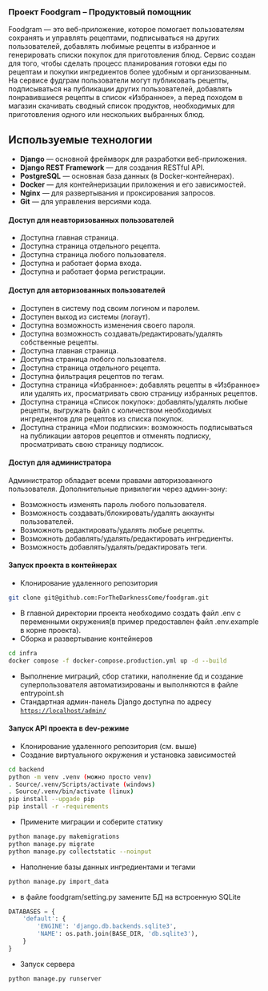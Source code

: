 ### Проект Foodgram – Продуктовый помощник
Foodgram — это веб-приложение, которое помогает пользователям сохранять и управлять рецептами, 
подписываться на других пользователей, добавлять любимые рецепты в избранное и генерировать списки покупок для приготовления блюд. 
Сервис создан для того, чтобы сделать процесс планирования готовки еды по рецептам и покупки ингредиентов более удобным и организованным.
На сервисе фудграм пользователи могут публиковать рецепты, подписываться на публикации других пользователей, 
добавлять понравившиеся рецепты в список «Избранное», а перед походом в магазин скачивать сводный список продуктов, 
необходимых для приготовления одного или нескольких выбранных блюд.

## Используемые технологии
- **Django** — основной фреймворк для разработки веб-приложения.
- **Django REST Framework** — для создания RESTful API.
- **PostgreSQL** — основная база данных (в Docker-контейнерах).
- **Docker** — для контейнеризации приложения и его зависимостей.
- **Nginx** — для развертывания и проксирования запросов.
- **Git** — для управления версиями кода.

#### Доступ для неавторизованных пользователей
- Доступна главная страница.
- Доступна страница отдельного рецепта.
- Доступна страница любого пользователя.
- Доступна и работает форма входа.
- Доступна и работает форма регистрации.
#### Доступ для авторизованных пользователей
- Доступен в систему под своим логином и паролем.
- Доступен выход из системы (логаут).
- Доступна возможность изменения своего пароля.
- Доступна возможность создавать/редактировать/удалять собственные рецепты.
- Доступна главная страница.
- Доступна страница любого пользователя.
- Доступна страница отдельного рецепта.
- Доступна фильтрация рецептов по тегам.
- Доступна страница «Избранное»: добавлять рецепты в «Избранное» или удалять их, просматривать свою страницу избранных рецептов.
- Доступна страница «Список покупок»: добавлять/удалять любые рецепты, выгружать файл с количеством необходимых ингредиентов для рецептов из списка покупок.
- Доступна страница «Мои подписки»: возможность подписываться на публикации авторов рецептов и отменять подписку, просматривать свою страницу подписок.
#### Доступ для администратора
Администратор обладает всеми правами авторизованного пользователя.
Дополнительные привилегии через админ-зону:
- Возможность изменять пароль любого пользователя.
- Возможность создавать/блокировать/удалять аккаунты пользователей.
- Возможноть редактировать/удалять любые рецепты.
- Возможноть добавлять/удалять/редактировать ингредиенты.
- Возможность добавлять/удалять/редактировать теги.

#### Запуск проекта в контейнерах

- Клонирование удаленного репозитория
```bash
git clone git@github.com:ForTheDarknessCome/foodgram.git
```
- В главной директории проекта необходимо создать файл .env с переменными окружения(в пример предоставлен файл .env.example в корне проекта).
- Сборка и развертывание контейнеров
```bash
cd infra
docker compose -f docker-compose.production.yml up -d --build
```
- Выполнение миграций, сбор статики, наполнение бд и создание суперпользователя автоматизированы и выполняются в файле entrypoint.sh
- Стандартная админ-панель Django доступна по адресу [`https://localhost/admin/`](https://localhost/admin/)

#### Запуск API проекта в dev-режиме

- Клонирование удаленного репозитория (см. выше)
- Создание виртуального окружения и установка зависимостей
```bash
cd backend
python -m venv .venv (можно просто venv)
. Source/.venv/Scripts/activate (windows)
. Source/.venv/bin/activate (linux)
pip install --upgade pip
pip install -r -requirements
```
- Примените миграции и соберите статику
```bash
python manage.py makemigrations
python manage.py migrate
python manage.py collectstatic --noinput
```
- Наполнение базы данных ингредиентами и тегами
```bash
python manage.py import_data
```
- в файле foodgram/setting.py замените БД на встроенную SQLite
```python
DATABASES = {
    'default': {
        'ENGINE': 'django.db.backends.sqlite3',
        'NAME': os.path.join(BASE_DIR, 'db.sqlite3'),
    }
}
```

- Запуск сервера
```bash
python manage.py runserver 
```